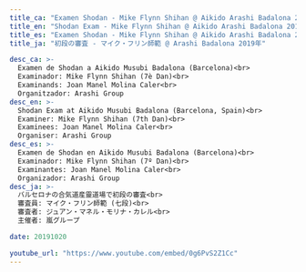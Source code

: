 ```yaml
---
title_ca: "Examen Shodan - Mike Flynn Shihan @ Aikido Arashi Badalona 2019"
title_en: "Shodan Exam - Mike Flynn Shihan @ Aikido Arashi Badalona 2019"
title_es: "Examen Shodan - Mike Flynn Shihan @ Aikido Arashi Badalona 2019"
title_ja: "初段の審査 - マイク・フリン師範 @ Arashi Badalona 2019年"

desc_ca: >-
  Examen de Shodan a Aikido Musubi Badalona (Barcelona)<br>
  Examinador: Mike Flynn Shihan (7è Dan)<br>
  Examinands: Joan Manel Molina Caler<br>
  Organitzador: Arashi Group
desc_en: >-
  Shodan Exam at Aikido Musubi Badalona (Barcelona, Spain)<br>
  Examiner: Mike Flynn Shihan (7th Dan)<br>
  Examinees: Joan Manel Molina Caler<br>
  Organiser: Arashi Group
desc_es: >-
  Examen de Shodan en Aikido Musubi Badalona (Barcelona)<br>
  Examinador: Mike Flynn Shihan (7º Dan)<br>
  Examinantes: Joan Manel Molina Caler<br>
  Organizador: Arashi Group
desc_ja: >-
  バルセロナの合気道産靈道場で初段の審査<br>
  審査員: マイク・フリン師範 (七段)<br>
  審査者: ジュアン・マネル・モリナ・カレル<br>
  主催者: 嵐グループ

date: 20191020

youtube_url: "https://www.youtube.com/embed/0g6PvS2Z1Cc"
---
```

